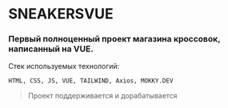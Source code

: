 # SNEAKERSVUE

### Первый полноценный проект магазина кроссовок, написанный на VUE.

Стек используемых технологий:

```
HTML, CSS, JS, VUE, TAILWIND, Axios, MOKKY.DEV
```

> Проект поддерживается и дорабатывается
